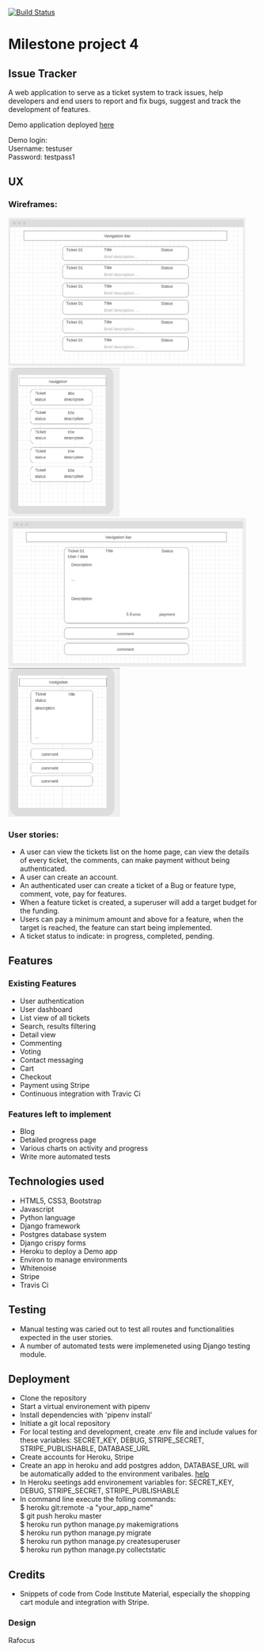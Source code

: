 [![Build Status](https://travis-ci.org/rafocus/milestone-project-4.svg?branch=master)](https://travis-ci.org/rafocus/milestone-project-4)
# Milestone project 4
## Issue Tracker

A web application to serve as a ticket system to track issues, help developers and end users to report and fix bugs, suggest and track the development of features. 

Demo application deployed [here](https://issuetrack2019.herokuapp.com/)  

Demo login:  
Username: testuser  
Password: testpass1  

## UX

### Wireframes: 

<img src="design/wireframes/desktop_list.png" height="300"/><img src="design/wireframes/mobile_list.png"  height="300"/>
<img src="design/wireframes/desktop_detail.png" height="300"/><img src="design/wireframes/mobile_detail.png"  height="300"/>

### User stories:

- A user can view the tickets list on the home page, can view the details of every ticket, the comments, can make payment without being authenticated.
- A user can create an account. 
- An authenticated user can create a ticket of a Bug or feature type, comment, vote, pay for features.
- When a feature ticket is created, a superuser will add a target budget for the funding.
- Users can pay a minimum amount and above for a feature, when the target is reached, the feature can start being implemented.
- A ticket status to indicate: in progress, completed, pending.

## Features

### Existing Features

- User authentication
- User dashboard
- List view of all tickets
- Search, results filtering
- Detail view 
- Commenting
- Voting
- Contact messaging
- Cart
- Checkout
- Payment using Stripe
- Continuous integration with Travic Ci

### Features left to implement

- Blog
- Detailed progress page
- Various charts on activity and progress
- Write more automated tests

## Technologies used

- HTML5, CSS3, Bootstrap
- Javascript
- Python language
- Django framework
- Postgres database system
- Django crispy forms
- Heroku to deploy a Demo app
- Environ to manage environments
- Whitenoise
- Stripe
- Travis Ci

## Testing

- Manual testing was caried out to test all routes and functionalities expected in the user stories.
- A number of automated tests were implemeneted using Django testing module.

## Deployment

- Clone the repository
- Start a virtual environement with pipenv
- Install dependencies with 'pipenv install'
- Initiate a git local repository
- For local testing and development, create .env file and include values for these variables: SECRET_KEY, DEBUG, STRIPE_SECRET, STRIPE_PUBLISHABLE, DATABASE_URL
- Create accounts for Heroku, Stripe
- Create an app in heroku and add postgres addon, DATABASE_URL will be automatically added to the environment varibales. [help](https://devcenter.heroku.com/articles/git)
- In Heroku seetings add environement variables for: SECRET_KEY, DEBUG, STRIPE_SECRET, STRIPE_PUBLISHABLE
- In command line execute the folling commands:  
$ heroku git:remote -a "your_app_name"  
$ git push heroku master  
$ heroku run python manage.py makemigrations  
$ heroku run python manage.py migrate  
$ heroku run python manage.py createsuperuser  
$ heroku run python manage.py collectstatic  

## Credits

- Snippets of code from Code Institute Material, especially the shopping cart module and integration with Stripe.

### Design

Rafocus
